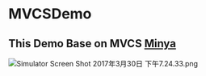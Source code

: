 # MVCSDemo 

## This Demo Base on MVCS  [Minya](https://github.com/southpeak/Minya) 



![Simulator Screen Shot 2017年3月30日 下午7.24.33.png](http://upload-images.jianshu.io/upload_images/1421047-3c524b4d1abeede5.png?imageMogr2/auto-orient/strip%7CimageView2/2/w/1240)
